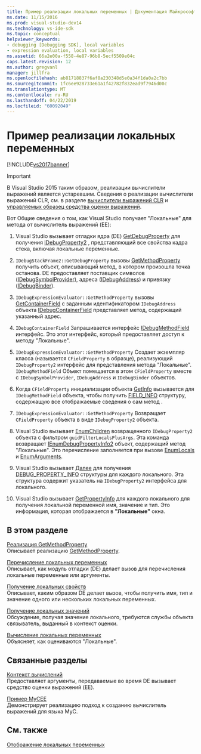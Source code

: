 ```yaml
---
title: Пример реализации локальных переменных | Документация Майкрософт
ms.date: 11/15/2016
ms.prod: visual-studio-dev14
ms.technology: vs-ide-sdk
ms.topic: conceptual
helpviewer_keywords:
- debugging [Debugging SDK], local variables
- expression evaluation, local variables
ms.assetid: 66a2e00a-f558-4e87-96b8-5ecf5509e04c
caps.latest.revision: 12
ms.author: gregvanl
manager: jillfra
ms.openlocfilehash: ab81718837f6af8a230348d5e0a34f1da0a2c7bb
ms.sourcegitcommit: 1fc6ee928733e61a1f42782f832ead9f7946d00c
ms.translationtype: MT
ms.contentlocale: ru-RU
ms.lasthandoff: 04/22/2019
ms.locfileid: "60092049"
---
```

# <a name="sample-implementation-of-locals"></a>Пример реализации локальных переменных
[!INCLUDE[vs2017banner](../../includes/vs2017banner.md)]

> [!IMPORTANT]
>  В Visual Studio 2015 таким образом, реализации вычислители выражений является устаревшим. Сведения о реализации вычислители выражений CLR, см. в разделе [вычислители выражений CLR](https://github.com/Microsoft/ConcordExtensibilitySamples/wiki/CLR-Expression-Evaluators) и [управляемых образец средства оценки выражений](https://github.com/Microsoft/ConcordExtensibilitySamples/wiki/Managed-Expression-Evaluator-Sample).  
  
 Вот Общие сведения о том, как Visual Studio получает "Локальные" для метода от вычислитель выражений (EE):  
  
1. Visual Studio вызывает отладки ядра (DE) [GetDebugProperty](../../extensibility/debugger/reference/idebugstackframe2-getdebugproperty.md) для получения [IDebugProperty2](../../extensibility/debugger/reference/idebugproperty2.md) , представляющий все свойства кадра стека, включая локальные переменные.  
  
2. `IDebugStackFrame2::GetDebugProperty` вызовы [GetMethodProperty](../../extensibility/debugger/reference/idebugexpressionevaluator-getmethodproperty.md) получить объект, описывающий метод, в котором произошла точка останова. DE предоставляет поставщик символов ([IDebugSymbolProvider](../../extensibility/debugger/reference/idebugsymbolprovider.md)), адреса ([IDebugAddress](../../extensibility/debugger/reference/idebugaddress.md)) и привязку ([IDebugBinder](../../extensibility/debugger/reference/idebugbinder.md)).  
  
3. `IDebugExpressionEvaluator::GetMethodProperty` вызовы [GetContainerField](../../extensibility/debugger/reference/idebugsymbolprovider-getcontainerfield.md) с заданным идентификатором `IDebugAddress` объекта [IDebugContainerField](../../extensibility/debugger/reference/idebugcontainerfield.md) представляет метод, содержащий указанный адрес.  
  
4. `IDebugContainerField` Запрашивается интерфейс [IDebugMethodField](../../extensibility/debugger/reference/idebugmethodfield.md) интерфейс. Это этот интерфейс, который предоставляет доступ к методу "Локальные".  
  
5. `IDebugExpressionEvaluator::GetMethodProperty` Создает экземпляр класса (называется `CFieldProperty` в образце), реализующий `IDebugProperty2` интерфейс для представления метода "Локальные". `IDebugMethodField` Объект помещается в этом `CFieldProperty` вместе с `IDebugSymbolProvider`, `IDebugAddress` и `IDebugBinder` объектов.  
  
6. Когда `CFieldProperty` инициализации объекта [GetInfo](../../extensibility/debugger/reference/idebugfield-getinfo.md) вызывается для `IDebugMethodField` объекта, чтобы получить [FIELD_INFO](../../extensibility/debugger/reference/field-info.md) структуру, содержащую все отображаемые сведения о сам метод .  
  
7. `IDebugExpressionEvaluator::GetMethodProperty` Возвращает `CFieldProperty` объекта в виде `IDebugProperty2` объекта.  
  
8. Visual Studio вызывает [EnumChildren](../../extensibility/debugger/reference/idebugproperty2-enumchildren.md) возвращенного `IDebugProperty2` объекта с фильтром `guidFilterLocalsPlusArgs`. Эта команда возвращает [IEnumDebugPropertyInfo2](../../extensibility/debugger/reference/ienumdebugpropertyinfo2.md) объект, содержащий метод "Локальные". Это перечисление заполняется при вызове [EnumLocals](../../extensibility/debugger/reference/idebugmethodfield-enumlocals.md) и [EnumArguments](../../extensibility/debugger/reference/idebugmethodfield-enumarguments.md).  
  
9. Visual Studio вызывает [Далее](../../extensibility/debugger/reference/ienumdebugpropertyinfo2-next.md) для получения [DEBUG_PROPERTY_INFO](../../extensibility/debugger/reference/debug-property-info.md) структуры для каждого локального. Эта структура содержит указатель на `IDebugProperty2` интерфейса для локального.  
  
10. Visual Studio вызывает [GetPropertyInfo](../../extensibility/debugger/reference/idebugproperty2-getpropertyinfo.md) для каждого локального для получения локальной переменной имя, значение и тип. Это информация, которая отображается в **"Локальные"** окна.  
  
## <a name="in-this-section"></a>В этом разделе  
 [Реализация GetMethodProperty](../../extensibility/debugger/implementing-getmethodproperty.md)  
 Описывает реализацию [GetMethodProperty](../../extensibility/debugger/reference/idebugexpressionevaluator-getmethodproperty.md).  
  
 [Перечисление локальных переменных](../../extensibility/debugger/enumerating-locals.md)  
 Описывает, как модуль отладки (DE) делает вызов для перечисления локальные переменные или аргументы.  
  
 [Получение локальных свойств](../../extensibility/debugger/getting-local-properties.md)  
 Описывает, каким образом DE делает вызов, чтобы получить имя, тип и значение одного или нескольких локальных переменных.  
  
 [Получение локальных значений](../../extensibility/debugger/getting-local-values.md)  
 Обсуждение, получая значение локального, требуются службы объекта связыватель, выданный в контекст оценки.  
  
 [Вычисление локальных переменных](../../extensibility/debugger/evaluating-locals.md)  
 Объясняет, как оцениваются "Локальные".  
  
## <a name="related-sections"></a>Связанные разделы  
 [Контекст вычислений](../../extensibility/debugger/evaluation-context.md)  
 Предоставляет аргументы, передаваемые во время DE вызывает средство оценки выражений (EE).  
  
 [Пример MyCEE](http://msdn.microsoft.com/624a018b-9179-402f-9d48-3aec87b48f4f)  
 Демонстрирует реализацию подход к созданию вычислитель выражений для языка MyC.  
  
## <a name="see-also"></a>См. также  
 [Отображение локальных переменных](../../extensibility/debugger/displaying-locals.md)
